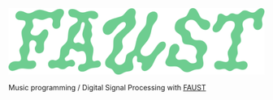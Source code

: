 ![FAUST](assets/images/faust.png)

Music programming / Digital Signal Processing with [FAUST](https://faust.grame.fr/)
